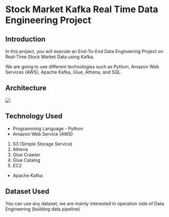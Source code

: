 # Stock Market Kafka Real Time Data Engineering Project

## Introduction 
In this project, you will execute an End-To-End Data Engineering Project on Real-Time Stock Market Data using Kafka.

We are going to use different technologies such as Python, Amazon Web Services (AWS), Apache Kafka, Glue, Athena, and SQL.

## Architecture 
<img src="https://private-user-images.githubusercontent.com/123731672/414266840-9d4ddfc0-b50d-40a7-9050-b55ae8ea15d4.png?jwt=eyJhbGciOiJIUzI1NiIsInR5cCI6IkpXVCJ9.eyJpc3MiOiJnaXRodWIuY29tIiwiYXVkIjoicmF3LmdpdGh1YnVzZXJjb250ZW50LmNvbSIsImtleSI6ImtleTUiLCJleHAiOjE3Mzk4OTgxODcsIm5iZiI6MTczOTg5Nzg4NywicGF0aCI6Ii8xMjM3MzE2NzIvNDE0MjY2ODQwLTlkNGRkZmMwLWI1MGQtNDBhNy05MDUwLWI1NWFlOGVhMTVkNC5wbmc_WC1BbXotQWxnb3JpdGhtPUFXUzQtSE1BQy1TSEEyNTYmWC1BbXotQ3JlZGVudGlhbD1BS0lBVkNPRFlMU0E1M1BRSzRaQSUyRjIwMjUwMjE4JTJGdXMtZWFzdC0xJTJGczMlMkZhd3M0X3JlcXVlc3QmWC1BbXotRGF0ZT0yMDI1MDIxOFQxNjU4MDdaJlgtQW16LUV4cGlyZXM9MzAwJlgtQW16LVNpZ25hdHVyZT05YWNlZWE0MzEwMTQ4YWFlOWE4ZjU2NWUyNmQ0NWYyYTk5ZTU3YjlmYjgzYzY4MTYyZDEyZGEyZjBkNmU5MDljJlgtQW16LVNpZ25lZEhlYWRlcnM9aG9zdCJ9.OB0GEVJLtJLyRS0jgLzN5IUHc4XKx36Ook2j6nO3FiE">

## Technology Used
- Programming Language - Python
- Amazon Web Service (AWS)
1. S3 (Simple Storage Service)
2. Athena
3. Glue Crawler
4. Glue Catalog
5. EC2
- Apache Kafka


## Dataset Used
You can use any dataset, we are mainly interested in operation side of Data Engineering (building data pipeline) 
